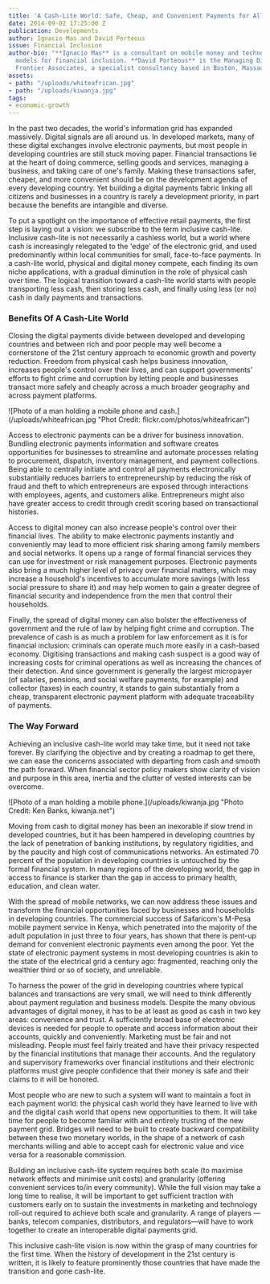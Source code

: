 ```yaml
---
title: 'A Cash-Lite World: Safe, Cheap, and Convenient Payments for All'
date: 2014-09-02 17:25:00 Z
publication: Developments
author: Ignacio Mas and David Porteous
issue: Financial Inclusion
author-bio: "**Ignacio Mas** is a consultant on mobile money and technology-enabled
  models for financial inclusion. **David Porteous** is the Managing Director of Bankable
  Frontier Associates, a specialist consultancy based in Boston, Massachusetts, USA."
assets:
- path: "/uploads/whiteafrican.jpg"
- path: "/uploads/kiwanja.jpg"
tags:
- economic-growth
---
```


<p>In the past two decades, the world's information grid has expanded massively. Digital signals are all around us. In developed markets, many of these digital exchanges involve electronic payments, but most people in developing countries are still stuck moving paper. Financial transactions lie at the heart of doing commerce, selling goods and services, managing a business, and taking care of one's family. Making these transactions safer, cheaper, and more convenient should be on the development agenda of every developing country. Yet building a digital payments fabric linking all citizens and businesses in a country is rarely a development priority, in part because the benefits are intangible and diverse.</p>


  
<p>To put a spotlight on the importance of effective retail payments, the first step is laying out a vision: we subscribe to the term inclusive cash-lite. Inclusive cash-lite is not necessarily a cashless world, but a world where cash is increasingly relegated to the 'edge' of the electronic grid, and used predominantly within local communities for small, face-to-face payments. In a cash-lite world, physical and digital money compete, each finding its own niche applications, with a gradual diminution in the role of physical cash over time. The logical transition toward a cash-lite world starts with people transporting less cash, then storing less cash, and finally using less (or no) cash in daily payments and transactions.</p>
<h3>Benefits Of A Cash-Lite World</h3>
<p>Closing the digital payments divide between developed and developing countries and between rich and poor people may well become a cornerstone of the 21st century approach to economic growth and poverty reduction. Freedom from physical cash helps business innovation, increases people's control over their lives, and can support governments' efforts to fight crime and corruption by letting people and businesses transact more safely and cheaply across a much broader geography and across payment platforms. </p>
![Photo of a man holding a mobile phone and cash.](/uploads/whiteafrican.jpg "Phot Credit: flickr.com/photos/whiteafrican") 
  <p>Access to electronic payments can be a driver for business innovation. Bundling electronic payments information and software creates opportunities for businesses to streamline and automate processes relating to procurement, dispatch, inventory management, and payment collections. Being able to centrally initiate and control all payments electronically substantially reduces barriers to entrepreneurship by reducing the risk of fraud and theft to which entrepreneurs are exposed through interactions with employees, agents, and customers alike. Entrepreneurs might also have greater access to credit through credit scoring based on transactional histories.</p>
  <p>Access to digital money can also increase people's control over their financial lives. The ability to make electronic payments instantly and conveniently may lead to more efficient risk sharing among family members and social networks. It opens up a range of formal financial services they can use for investment or risk management purposes. Electronic payments also bring a much higher level of privacy over financial matters, which may increase a household's incentives to accumulate more savings (with less social pressure to share it) and may help women to gain a greater degree of financial security and independence from the men that control their households.</p>
  <p>Finally, the spread of digital money can also bolster the effectiveness of government and the rule of law by helping fight crime and corruption. The prevalence of cash is as much a problem for law enforcement as it is for financial inclusion: criminals can operate much more easily in a cash-based economy. Digitising transactions and making cash suspect is a good way of increasing costs for criminal operations as well as increasing the chances of their detection. And since government is generally the largest micropayer (of salaries, pensions, and social welfare payments, for example) and collector (taxes) in each country, it stands to gain substantially from a cheap, transparent electronic payment platform with adequate traceability of payments.</p>
<h3>The Way Forward</h3>
  <p>Achieving an inclusive cash-lite world may take time, but it need not take forever. By clarifying the objective and by creating a roadmap to get there, we can ease the concerns associated with departing from cash and smooth the path forward. When financial sector policy makers show clarity of vision and purpose in this area, inertia and the clutter of vested interests can be overcome. </p>
  ![Photo of a man holding a mobile phone.](/uploads/kiwanja.jpg "Photo Credit: Ken Banks, kiwanja.net")
  <p>Moving from cash to digital money has been an inexorable if slow trend in developed countries, but it has been hampered in developing countries by the lack of penetration of banking institutions, by regulatory rigidities, and by the paucity and high cost of communications networks. An estimated 70 percent of the population in developing countries is untouched by the formal financial system. In many regions of the developing world, the gap in access to finance is starker than the gap in access to primary health, education, and clean water.</p>
  <p>With the spread of mobile networks, we can now address these issues and transform the financial opportunities faced by businesses and households in developing countries. The commercial success of Safaricom's M-Pesa mobile payment service in Kenya, which penetrated into the majority of the adult population in just three to four years, has shown that there is pent-up demand for convenient electronic payments even among the poor. Yet the state of electronic payment systems in most developing countries is akin to the state of the electrical grid a century ago: fragmented, reaching only the wealthier third or so of society, and unreliable.</p>
  <p>To harness the power of the grid in developing countries where typical balances and transactions are very small, we will need to think differently about payment regulation and business models. Despite the many obvious advantages of digital money, it has to be at least as good as cash in two key areas: convenience and trust. A sufficiently broad base of electronic devices is needed for people to operate and access information about their accounts, quickly and conveniently. Marketing must be fair and not misleading. People must feel fairly treated and have their privacy respected by the financial institutions that manage their accounts. And the regulatory and supervisory frameworks over financial institutions and their electronic platforms must give people confidence that their money is safe and their claims to it will be honored.</p>
  <p>Most people who are new to such a system will want to maintain a foot in each payment world: the physical cash world they have learned to live with and the digital cash world that opens new opportunities to them. It will take time for people to become familiar with and entirely trusting of the new payment grid. Bridges will need to be built to create backward compatibility between these two monetary worlds, in the shape of a network of cash merchants willing and able to accept cash for electronic value and vice versa for a reasonable commission.</p>
  <p>Building an inclusive cash-lite system requires both scale (to maximise network effects and minimise unit costs) and granularity (offering convenient services to/in every community). While the full vision may take a long time to realise, it will be important to get sufficient traction with customers early on to sustain the investments in marketing and technology roll-out required to achieve both scale and granularity. A range of players — banks, telecom companies, distributors, and regulators—will have to work together to create an interoperable digital payments grid.</p>
  <p>This inclusive cash-lite vision is now within the grasp of many countries for the first time. When the history of development in the 21st century is written, it is likely to feature prominently those countries that have made the transition and gone cash-lite.</p>
